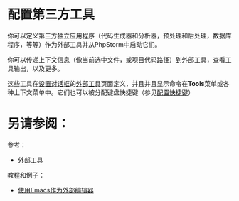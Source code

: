 # 配置第三方工具


你可以定义第三方独立应用程序（代码生成器和分析器，预处理和后处理，数据库程序，等等）作为外部工具并从PhpStorm中启动它们。

你可以传递上下文信息（像当前选中文件，或项目代码路径）到外部工具，查看工具输出，以及更多。

这些工具在[设置对话框](/参考/设置参数对话框/README.md)的[外部工具](/参考/设置参数对话框/工具/外部工具/README.md)页面定义，并且并且显示命令在**Tools**菜单或各种上下文菜单中。它们也可以被分配键盘快捷键（参见[配置快捷键](/如何使用/常规指南/配置项目和IDE设置/配置快捷键.md)）



# 另请参阅：

参考：

* [外部工具](/参考/设置参数对话框/工具/外部工具/README.md)

教程和例子：

* [使用Emacs作为外部编辑器](/教程/使用Emacs作为外部编辑器.md)